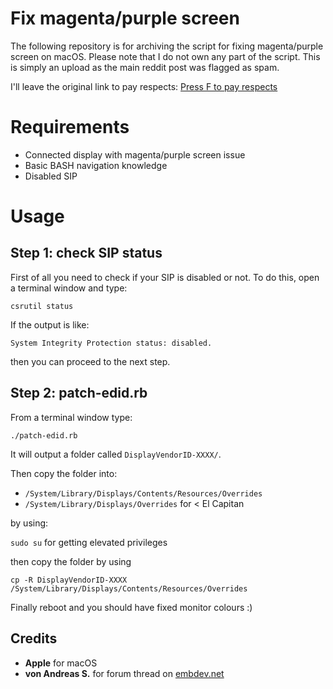 # Fix magenta/purple screen 

The following repository is for archiving the script for fixing magenta/purple screen on macOS. 
Please note that I do not own any part of the script. This is simply an upload as the main reddit post was flagged as spam. 

I'll leave the original link to pay respects: [Press F to pay respects](https://www.reddit.com/r/hackintosh/comments/atxnev/fixing_purplemagenta_screen_on_a_macoshackintosh/)

# Requirements

- Connected display with magenta/purple screen issue
- Basic BASH navigation knowledge
- Disabled SIP 

# Usage

## Step 1: check SIP status

First of all you need to check if your SIP is disabled or not. To do this, open a terminal window and type:

`csrutil status`

If the output is like:

`System Integrity Protection status: disabled.`

then you can proceed to the next step.

## Step 2: patch-edid.rb
From a terminal window type: 

`./patch-edid.rb`

It will output a folder called `DisplayVendorID-XXXX/`.

Then copy the folder into:

- `/System/Library/Displays/Contents/Resources/Overrides` 
- `/System/Library/Displays/Overrides` for < El Capitan

by using:

`sudo su` for getting elevated privileges

then copy the folder by using

`cp -R DisplayVendorID-XXXX /System/Library/Displays/Contents/Resources/Overrides`

Finally reboot and you should have fixed monitor colours :)

## Credits

* **Apple** for macOS
* **von Andreas S.** for forum thread on [embdev.net](https://embdev.net/topic/284710)



